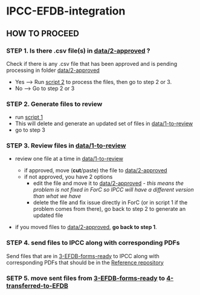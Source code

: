 # IPCC-EFDB-integration


## HOW TO PROCEED

### STEP 1. Is there .csv file(s) in [data/2-approved](https://github.com/forc-db/IPCC-EFDB-integration/tree/main/data/2-approved) ?
Check if there is any .csv file that has been approved and is pending processing in folder [data/2-approved](https://github.com/forc-db/IPCC-EFDB-integration/tree/main/data/2-approved)

- Yes --> Run [script 2](https://github.com/forc-db/IPCC-EFDB-integration/blob/main/scripts/2_From_approved_csv_to_EFDB_form.R) to process the files, then go to step 2 or 3. 
- No --> Go to step 2 or 3


### STEP 2. Generate files to review

- run [script 1](https://github.com/forc-db/IPCC-EFDB-integration/blob/main/scripts/1_ForC_to_IPCC_formatting.R)
- This will delete and generate an updated set of files in [data/1-to-review](https://github.com/forc-db/IPCC-EFDB-integration/tree/main/data/1-to-review)
- go to step 3

### STEP 3. Review files in [data/1-to-review](https://github.com/forc-db/IPCC-EFDB-integration/tree/main/data/1-to-review)

- review one file at a time in [data/1-to-review](https://github.com/forc-db/IPCC-EFDB-integration/tree/main/data/1-to-review)
  - if approved, move (**cut**/paste) the file to [data/2-approved](https://github.com/forc-db/IPCC-EFDB-integration/tree/main/data/2-approved)
  - if not approved, you have 2 options
     - edit the file and move it to  [data/2-approved](https://github.com/forc-db/IPCC-EFDB-integration/tree/main/data/2-approved) - _this means the problem is not fixed in ForC so IPCC will have a different version than what we have_
     - delete the file and fix issue directly in ForC (or in script 1 if the problem comes from there), go back to step 2 to generate an updated file

 - if you moved files to [data/2-approved](https://github.com/forc-db/IPCC-EFDB-integration/tree/main/data/2-approved), **go back to step 1**.

### STEP 4. send files to IPCC along with corresponding PDFs
Send files that are in [3-EFDB-forms-ready](https://github.com/forc-db/IPCC-EFDB-integration/tree/main/data/3-EFDB-forms-ready) to IPCC along with corresponding PDFs that should be in the [Reference repository](https://github.com/forc-db/References)

### SETP 5. move sent files from [3-EFDB-forms-ready](https://github.com/forc-db/IPCC-EFDB-integration/tree/main/data/3-EFDB-forms-ready) to [4-transferred-to-EFDB](https://github.com/forc-db/IPCC-EFDB-integration/tree/main/data/4-transferred-to-EFDB)
